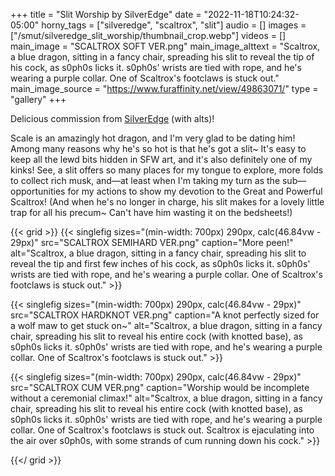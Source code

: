 +++
title = "Slit Worship by SilverEdge"
date = "2022-11-18T10:24:32-05:00"
horny_tags = ["silveredge", "scaltrox", "slit"]
audio = []
images = ["/smut/silveredge_slit_worship/thumbnail_crop.webp"]
videos = []
main_image = "SCALTROX SOFT VER.png"
main_image_alttext = "Scaltrox, a blue dragon, sitting in a fancy chair, spreading his slit to reveal the tip of his cock, as s0ph0s licks it. s0ph0s' wrists are tied with rope, and he's wearing a purple collar.  One of Scaltrox's footclaws is stuck out."
main_image_source = "https://www.furaffinity.net/view/49863071/"
type = "gallery"
+++

Delicious commission from [SilverEdge](https://www.furaffinity.net/user/silveredge) (with alts)!<!--more-->

Scale is an amazingly hot dragon, and I'm very glad to be dating him!  Among many reasons why he's so hot is that he's got a slit~  It's easy to keep all the lewd bits hidden in SFW art, and it's also definitely one of my kinks!  See, a slit offers so many places for my tongue to explore, more folds to collect rich musk, and—at least when I'm taking my turn as the sub—opportunities for my actions to show my devotion to the Great and Powerful Scaltrox!  (And when he's no longer in charge, his slit makes for a lovely little trap for all his precum~  Can't have him wasting it on the bedsheets!)

{{< grid >}}
{{< singlefig
	sizes="(min-width: 700px) 290px, calc(46.84vw - 29px)"
	src="SCALTROX SEMIHARD VER.png"
	caption="More peen!"
	alt="Scaltrox, a blue dragon, sitting in a fancy chair, spreading his slit to reveal the tip and first few inches of his cock, as s0ph0s licks it. s0ph0s' wrists are tied with rope, and he's wearing a purple collar.  One of Scaltrox's footclaws is stuck out."
	>}}

{{< singlefig
	sizes="(min-width: 700px) 290px, calc(46.84vw - 29px)"
	src="SCALTROX HARDKNOT VER.png"
	caption="A knot perfectly sized for a wolf maw to get stuck on~"
	alt="Scaltrox, a blue dragon, sitting in a fancy chair, spreading his slit to reveal his entire cock (with knotted base), as s0ph0s licks it. s0ph0s' wrists are tied with rope, and he's wearing a purple collar.  One of Scaltrox's footclaws is stuck out."
	>}}

{{< singlefig
	sizes="(min-width: 700px) 290px, calc(46.84vw - 29px)"
	src="SCALTROX CUM VER.png"
	caption="Worship would be incomplete without a ceremonial climax!"
	alt="Scaltrox, a blue dragon, sitting in a fancy chair, spreading his slit to reveal his entire cock (with knotted base), as s0ph0s licks it. s0ph0s' wrists are tied with rope, and he's wearing a purple collar.  One of Scaltrox's footclaws is stuck out. Scaltrox is ejaculating into the air over s0ph0s, with some strands of cum running down his cock."
	>}}

{{</ grid >}}
